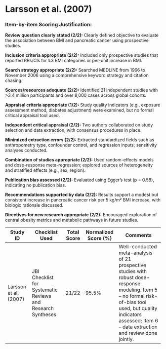 # Larsson et al. (2007)

### Item-by-item Scoring Justification:

**Review question clearly stated (2/2):** Clearly defined objective to evaluate the association between BMI and pancreatic cancer using prospective studies.

**Inclusion criteria appropriate (2/2):** Included only prospective studies that reported RRs/CIs for ≥3 BMI categories or per-unit increase in BMI.

**Search strategy appropriate (2/2):** Searched MEDLINE from 1966 to November 2006 using a comprehensive keyword strategy and citation chasing.

**Sources/resources adequate (2/2):** Identified 21 independent studies with >3.4 million participants and over 8,000 cases across global cohorts.

**Appraisal criteria appropriate (1/2):** Study quality indicators (e.g., exposure assessment method, diabetes adjustment) were examined, but no formal critical appraisal tool used.

**Independent critical appraisal (2/2):** Two authors collaborated on study selection and data extraction, with consensus procedures in place.

**Minimized extraction errors (2/2):** Extracted standardized fields such as anthropometry type, confounder control, and regression inputs; sensitivity analyses conducted.

**Combination of studies appropriate (2/2):** Used random-effects models and dose-response meta-regression; explored sources of heterogeneity and stratified effects (e.g., sex, region).

**Publication bias assessed (2/2):** Evaluated using Egger’s test (p = 0.58), indicating no publication bias.

**Recommendations supported by data (2/2):** Results support a modest but consistent increase in pancreatic cancer risk per 5 kg/m² BMI increase, with biologic rationale discussed.

**Directives for new research appropriate (2/2):** Encouraged exploration of central obesity metrics and metabolic pathways in future studies.

| Study ID | Checklist Used | Total Score | Normalized Score (%) | Comments |
| --- | --- | --- | --- | --- |
| Larsson et al. (2007) | JBI Checklist for Systematic Reviews and Research Syntheses | 21/22 | 95.5% | Well-conducted meta-analysis of 21 prospective studies with robust dose-response modeling. Item 5 – no formal risk-of-bias tool used, but quality indicators assessed; Item 6 – data extraction and review done jointly. |
